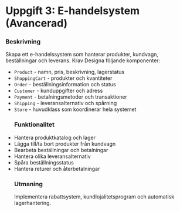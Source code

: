 # Uppgift 3: E-handelsystem (Avancerad)
### Beskrivning
Skapa ett e-handelssystem som hanterar produkter, kundvagn, beställningar och leverans.
Krav
Designa följande komponenter:
- `Product` - namn, pris, beskrivning, lagerstatus
- `ShoppingCart` - produkter och kvantiteter
- `Order` - beställningsinformation och status
- `Customer` - kunduppgifter och adress
- `Payment` - betalningsmetoder och transaktioner
- `Shipping` - leveransalternativ och spårning
- `Store` - huvudklass som koordinerar hela systemet
  ### Funktionalitet
- Hantera produktkatalog och lager
- Lägga till/ta bort produkter från kundvagn
- Bearbeta beställningar och betalningar
- Hantera olika leveransalternativ
- Spåra beställningsstatus
- Hantera returer och återbetalningar
  ### Utmaning
  Implementera rabattsystem, kundlojalitetsprogram och automatisk lagerhantering.